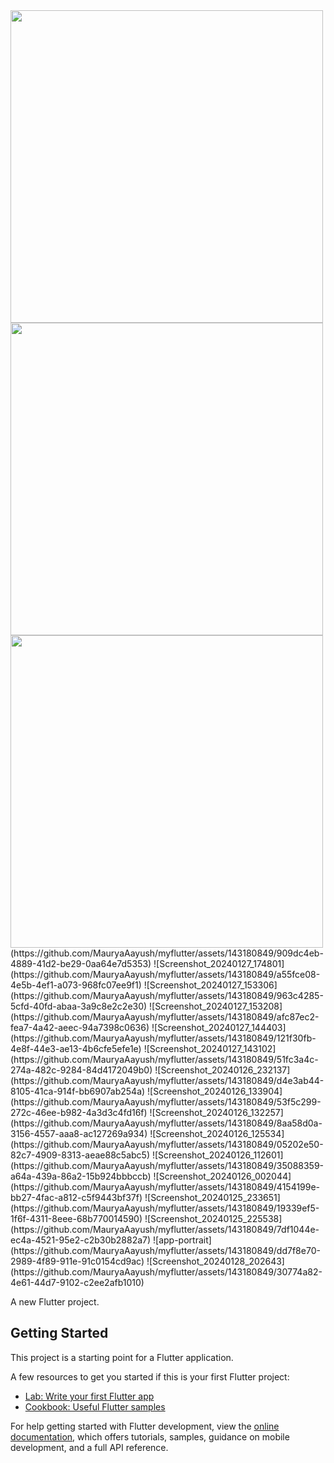 
<img src = "https://github.com/MauryaAayush/myflutter/assets/143180849/bba0eb76-a115-4b5b-ac9d-136d23afdf0f" height = 500px>

<img src = "https://github.com/MauryaAayush/myflutter/assets/143180849/526896e6-29b0-48d2-ab49-ae8c12f224f7" height = 500px>

<img src = "https://github.com/MauryaAayush/myflutter/assets/143180849/6cd3e856-4595-443f-b18c-61a82bac16dd" height = 500px>
<br>
(https://github.com/MauryaAayush/myflutter/assets/143180849/909dc4eb-4889-41d2-be29-0aa64e7d5353)
![Screenshot_20240127_174801](https://github.com/MauryaAayush/myflutter/assets/143180849/a55fce08-4e5b-4ef1-a073-968fc07ee9f1)
![Screenshot_20240127_153306](https://github.com/MauryaAayush/myflutter/assets/143180849/963c4285-5cfd-40fd-abaa-3a9c8e2c2e30)
![Screenshot_20240127_153208](https://github.com/MauryaAayush/myflutter/assets/143180849/afc87ec2-fea7-4a42-aeec-94a7398c0636)
![Screenshot_20240127_144403](https://github.com/MauryaAayush/myflutter/assets/143180849/121f30fb-4e8f-44e3-ae13-4b6cfe5efe1e)
![Screenshot_20240127_143102](https://github.com/MauryaAayush/myflutter/assets/143180849/51fc3a4c-274a-482c-9284-84d4172049b0)
![Screenshot_20240126_232137](https://github.com/MauryaAayush/myflutter/assets/143180849/d4e3ab44-8105-41ca-914f-bb6907ab254a)
![Screenshot_20240126_133904](https://github.com/MauryaAayush/myflutter/assets/143180849/53f5c299-272c-46ee-b982-4a3d3c4fd16f)
![Screenshot_20240126_132257](https://github.com/MauryaAayush/myflutter/assets/143180849/8aa58d0a-3156-4557-aaa8-ac127269a934)
![Screenshot_20240126_125534](https://github.com/MauryaAayush/myflutter/assets/143180849/05202e50-82c7-4909-8313-aeae88c5abc5)
![Screenshot_20240126_112601](https://github.com/MauryaAayush/myflutter/assets/143180849/35088359-a64a-439a-86a2-15b924bbbccb)
![Screenshot_20240126_002044](https://github.com/MauryaAayush/myflutter/assets/143180849/4154199e-bb27-4fac-a812-c5f9443bf37f)
![Screenshot_20240125_233651](https://github.com/MauryaAayush/myflutter/assets/143180849/19339ef5-1f6f-4311-8eee-68b770014590)
![Screenshot_20240125_225538](https://github.com/MauryaAayush/myflutter/assets/143180849/7df1044e-ec4a-4521-95e2-c2b30b2882a7)
![app-portrait](https://github.com/MauryaAayush/myflutter/assets/143180849/dd7f8e70-2989-4f89-911e-91c0154cd9ac)
![Screenshot_20240128_202643](https://github.com/MauryaAayush/myflutter/assets/143180849/30774a82-4e61-44d7-9102-c2ee2afb1010)



A new Flutter project.

## Getting Started

This project is a starting point for a Flutter application.

A few resources to get you started if this is your first Flutter project:

- [Lab: Write your first Flutter app](https://docs.flutter.dev/get-started/codelab)
- [Cookbook: Useful Flutter samples](https://docs.flutter.dev/cookbook)

For help getting started with Flutter development, view the
[online documentation](https://docs.flutter.dev/), which offers tutorials,
samples, guidance on mobile development, and a full API reference.
